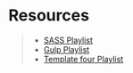 # Resources
> - [SASS Playlist](https://www.youtube.com/playlist?list=PLDoPjvoNmBAzlpyFHOaB3b-eubmF0TAV2)
> - [Gulp Playlist](https://www.youtube.com/playlist?list=PLDoPjvoNmBAxyli7mXgNBhkRB-zgSHvL8)
> - [Template four Playlist](https://www.youtube.com/playlist?list=PLDoPjvoNmBAyGaRGzPVZCkYx5L7Mo9Tbh)
